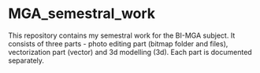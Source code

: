# MGA_semestral_work

This repository contains my semestral work for the BI-MGA subject. It consists of three parts - photo editing part (bitmap folder and files), vectorization part (vector) and 3d modelling (3d). Each part is documented separately.

